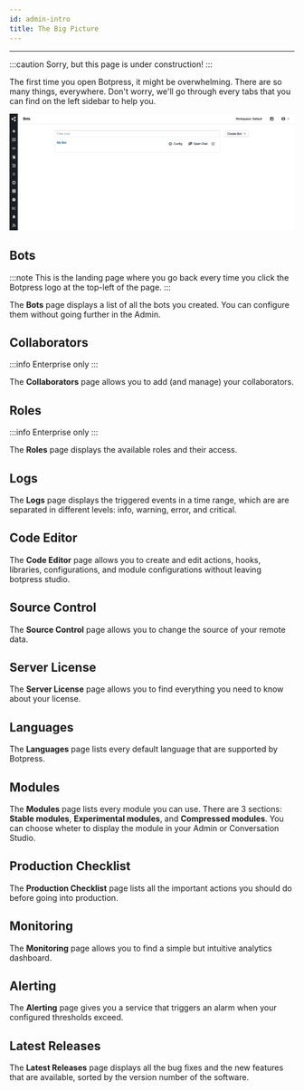 ```yaml
---
id: admin-intro
title: The Big Picture
---
```


----------------

:::caution
Sorry, but this page is under construction!
:::

The first time you open Botpress, it might be overwhelming. There are so many things, everywhere. Don't worry, we'll go through every tabs that you can find on the left sidebar to help you.

![Admin](admin.png)

## Bots

:::note
This is the landing page where you go back every time you click the Botpress logo at the top-left of the page.
:::

The **Bots** page displays a list of all the bots you created. You can configure them without going further in the Admin.

## Collaborators

:::info
Enterprise only
:::

The **Collaborators** page allows you to add (and manage) your collaborators.

## Roles

:::info
Enterprise only
:::

The **Roles** page displays the available roles and their access.

## Logs

The **Logs** page displays the triggered events in a time range, which are are separated in different levels: info, warning, error, and critical.

## Code Editor

The **Code Editor** page allows you to create and edit actions, hooks, libraries, configurations, and module configurations without leaving botpress studio.

## Source Control

The **Source Control** page  allows you to change the source of your remote data.

## Server License

The **Server License** page allows you to find everything you need to know about your license.

## Languages

The **Languages** page lists every default language that are supported by Botpress.

## Modules

The **Modules** page lists every module you can use. There are 3 sections: **Stable modules**, **Experimental modules**, and **Compressed modules**. You can choose wheter to display the module in your Admin or Conversation Studio.

## Production Checklist

The **Production Checklist** page lists all the important actions you should do before going into production.

## Monitoring

The **Monitoring** page allows you to find a simple but intuitive analytics dashboard. 

## Alerting 

The **Alerting** page gives you a service that triggers an alarm when your configured thresholds exceed.

## Latest Releases

The **Latest Releases** page displays all the bug fixes and the new features that are available, sorted by the version number of the software.